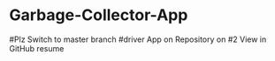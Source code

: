 # Garbage-Collector-App
#Plz Switch to master branch
#driver App on Repository on #2 View in GitHub resume
